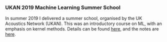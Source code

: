 ### UKAN 2019 Machine Learning Summer School
 In summer 2019 I delivered a summer school, organised by the UK Acoustics Network (UKAN). This was an introductory course on ML, with an emphasis on kernel methods. 
 Details can be found [here](https://acoustics.ac.uk/early-careers-group/acoustics-network-summer-school-2019/), and the notes are [here](https://ramon-fuentes.github.io/UKAN_Machine_Learning_summer_school/).
